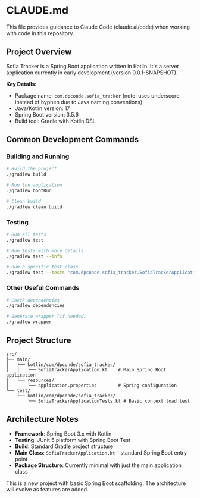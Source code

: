 # CLAUDE.md

This file provides guidance to Claude Code (claude.ai/code) when working with code in this repository.

## Project Overview

Sofia Tracker is a Spring Boot application written in Kotlin. It's a server application currently in early development (version 0.0.1-SNAPSHOT).

**Key Details:**
- Package name: `com.dpconde.sofia_tracker` (note: uses underscore instead of hyphen due to Java naming conventions)
- Java/Kotlin version: 17
- Spring Boot version: 3.5.6
- Build tool: Gradle with Kotlin DSL

## Common Development Commands

### Building and Running
```bash
# Build the project
./gradlew build

# Run the application
./gradlew bootRun

# Clean build
./gradlew clean build
```

### Testing
```bash
# Run all tests
./gradlew test

# Run tests with more details
./gradlew test --info

# Run a specific test class
./gradlew test --tests "com.dpconde.sofia_tracker.SofiaTrackerApplicationTests"
```

### Other Useful Commands
```bash
# Check dependencies
./gradlew dependencies

# Generate wrapper (if needed)
./gradlew wrapper
```

## Project Structure

```
src/
├── main/
│   ├── kotlin/com/dpconde/sofia_tracker/
│   │   └── SofiaTrackerApplication.kt    # Main Spring Boot application
│   └── resources/
│       └── application.properties        # Spring configuration
└── test/
    └── kotlin/com/dpconde/sofia_tracker/
        └── SofiaTrackerApplicationTests.kt # Basic context load test
```

## Architecture Notes

- **Framework**: Spring Boot 3.x with Kotlin
- **Testing**: JUnit 5 platform with Spring Boot Test
- **Build**: Standard Gradle project structure
- **Main Class**: `SofiaTrackerApplication.kt` - standard Spring Boot entry point
- **Package Structure**: Currently minimal with just the main application class

This is a new project with basic Spring Boot scaffolding. The architecture will evolve as features are added.